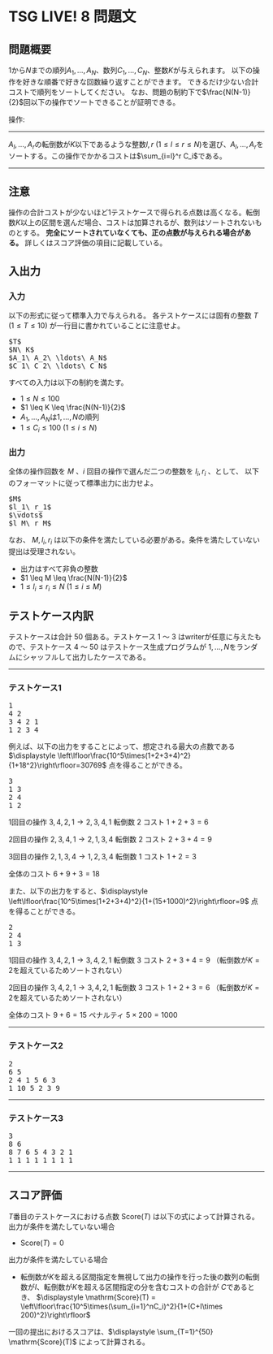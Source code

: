 <script type="text/javascript" async src="https://cdnjs.cloudflare.com/ajax/libs/mathjax/2.7.7/MathJax.js?config=TeX-MML-AM_CHTML">
</script>
<script type="text/x-mathjax-config">
 MathJax.Hub.Config({
 tex2jax: {
 inlineMath: [['$', '$'] ],
 displayMath: [ ['$$','$$'], ["\\[","\\]"] ],
 skipTags: ["script","noscript","style","textarea","code"]
 }
 });
</script>

# TSG LIVE! 8 問題文

## 問題概要
$1$から$N$までの順列$A_1,\ldots,A_N$、数列$C_1,…,C_N$、整数$K$が与えられます。
以下の操作を好きな順番で好きな回数繰り返すことができます。
できるだけ少ない合計コストで順列をソートしてください。
なお、問題の制約下で$\frac{N(N-1)}{2}$回以下の操作でソートできることが証明できる。

操作: 

---

$A_l,\ldots,A_r$の転倒数が$K$以下であるような整数$l,r\ (1\leq l\leq r \leq N)$を選び、$A_l,\ldots,A_r$をソートする。この操作でかかるコストは$\sum_{i=l}^r C_i$である。

---

## 注意
操作の合計コストが少ないほど1テストケースで得られる点数は高くなる。転倒数$K$以上の区間を選んだ場合、コストは加算されるが、数列はソートされないものとする。
**完全にソートされていなくても、正の点数が与えられる場合がある。** 詳しくはスコア評価の項目に記載している。

## 入出力
### 入力
以下の形式に従って標準入力で与えられる。
各テストケースには固有の整数 $T$ ($1 \leq T \leq 10$) が一行目に書かれていることに注意せよ。

<pre>
$T$
$N\ K$
$A_1\ A_2\ \ldots\ A_N$
$C_1\ C_2\ \ldots\ C_N$
</pre>

すべての入力は以下の制約を満たす。
- $1 \leq N \leq 100$
- $1 \leq K \leq \frac{N(N-1)}{2}$
- $A_1,\ldots,A_N$は$1,\ldots,N$の順列
- $1 \leq C_i \leq 100$  $(1 \leq i \leq N)$

### 出力
全体の操作回数を $M$ 、$i$ 回目の操作で選んだ二つの整数を $l_i, r_i$ 、として、
以下のフォーマットに従って標準出力に出力せよ。 

<pre>
$M$
$l_1\ r_1$
$\vdots$
$l_M\ r_M$
</pre>

なお、 $M,l_i,r_i$ は以下の条件を満たしている必要がある。条件を満たしていない提出は受理されない。
- 出力はすべて非負の整数
- $1 \leq M \leq \frac{N(N-1)}{2}$
- $1 \leq l_i \leq r_i \leq N$  $(1 \leq i \leq M)$

## テストケース内訳
テストケースは合計 $50$ 個ある。テストケース 1 ～ 3 はwriterが任意に与えたもので、テストケース 4 ～ 50 はテストケース生成プログラムが $1,\ldots,N$をランダムにシャッフルして出力したケースである。


---
### テストケース1

<pre>
1
4 2
3 4 2 1
1 2 3 4
</pre>

例えば、以下の出力をすることによって、想定される最大の点数である $\displaystyle \left\lfloor\frac{10^5\times(1+2+3+4)^2}{1+18^2}\right\rfloor=30769$ 点を得ることができる。 

<pre>
3
1 3
2 4
1 2
</pre>

1回目の操作 $3,4,2,1 \rightarrow 2,3,4,1$ 転倒数 $2$ コスト $1+2+3=6$

2回目の操作 $2,3,4,1 \rightarrow 2,1,3,4$ 転倒数 $2$ コスト $2+3+4=9$

3回目の操作 $2,1,3,4 \rightarrow 1,2,3,4$ 転倒数 $1$ コスト $1+2=3$

全体のコスト $6+9+3=18$


また、以下の出力をすると、$\displaystyle \left\lfloor\frac{10^5\times(1+2+3+4)^2}{1+(15+1000)^2}\right\rfloor=9$ 点を得ることができる。

<pre>
2
2 4
1 3
</pre>

1回目の操作 $3,4,2,1 \rightarrow 3,4,2,1$ 転倒数 $3$ コスト $2+3+4=9$ （転倒数が$K=2$を超えているためソートされない）

2回目の操作 $3,4,2,1 \rightarrow 3,4,2,1$ 転倒数 $3$ コスト $1+2+3=6$ （転倒数が$K=2$を超えているためソートされない）

全体のコスト $9+6=15$ ペナルティ $5\times 200=1000$

---

### テストケース2

<pre>
2
6 5
2 4 1 5 6 3
1 10 5 2 3 9
</pre>
  

---

### テストケース3


<pre>
3
8 6
8 7 6 5 4 3 2 1
1 1 1 1 1 1 1 1
</pre>

---



## スコア評価
$T$番目のテストケースにおける点数 $\mathrm{Score}(T)$ は以下の式によって計算される。
出力が条件を満たしていない場合
- $\mathrm{Score}(T) = 0$

出力が条件を満たしている場合
- 転倒数が$K$を超える区間指定を無視して出力の操作を行った後の数列の転倒数が$I$、転倒数が$K$を超える区間指定の分を含むコストの合計が $C$であるとき、
$\displaystyle \mathrm{Score}(T) = \left\lfloor\frac{10^5\times(\sum_{i=1}^nC_i)^2}{1+(C+I\times 200)^2}\right\rfloor$


一回の提出におけるスコアは、$\displaystyle \sum_{T=1}^{50} \mathrm{Score}(T)$ によって計算される。



